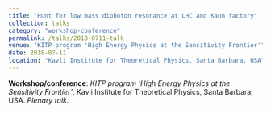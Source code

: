 ```yaml
---
title: "Hunt for low mass diphoton resonance at LHC and Kaon factory"
collection: talks
category: "workshop-conference"
permalink: /talks/2018-0711-talk
venue: "KITP program 'High Energy Physics at the Sensitivity Frontier'"
date: 2018-07-11
location: "Kavli Institute for Theoretical Physics, Santa Barbara, USA"
---
```

**Workshop/conference**: *KITP program 'High Energy Physics at the Sensitivity Frontier'*, Kavli Institute for Theoretical Physics, Santa Barbara, USA. *Plenary talk.*


